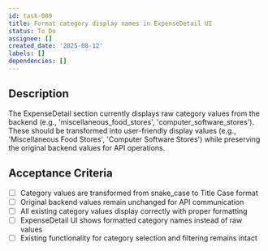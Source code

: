 ```yaml
---
id: task-089
title: Format category display names in ExpenseDetail UI
status: To Do
assignee: []
created_date: '2025-08-12'
labels: []
dependencies: []
---
```


## Description

The ExpenseDetail section currently displays raw category values from the backend (e.g., 'miscellaneous_food_stores', 'computer_software_stores'). These should be transformed into user-friendly display values (e.g., 'Miscellaneous Food Stores', 'Computer Software Stores') while preserving the original backend values for API operations.

## Acceptance Criteria

- [ ] Category values are transformed from snake_case to Title Case format
- [ ] Original backend values remain unchanged for API communication
- [ ] All existing category values display correctly with proper formatting
- [ ] ExpenseDetail UI shows formatted category names instead of raw values
- [ ] Existing functionality for category selection and filtering remains intact
